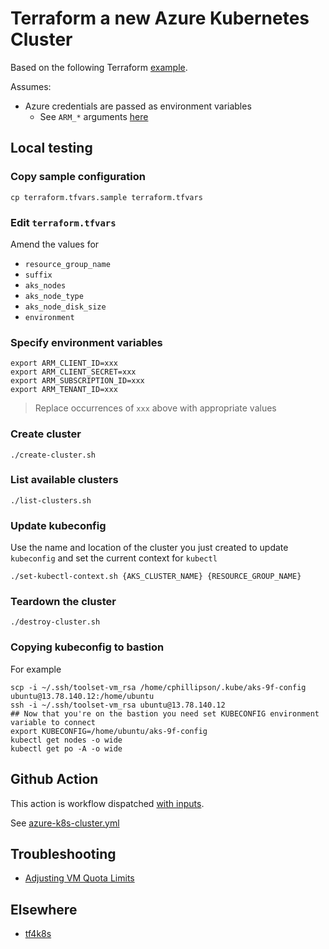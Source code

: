 # Terraform a new Azure Kubernetes Cluster

Based on the following Terraform [example](https://registry.terraform.io/providers/hashicorp/azurerm/latest/docs/resources/kubernetes_cluster#example-usage).


Assumes:

* Azure credentials are passed as environment variables
  * See `ARM_*` arguments [here](https://registry.terraform.io/providers/hashicorp/azurerm/latest/docs#argument-reference)


## Local testing

### Copy sample configuration

```
cp terraform.tfvars.sample terraform.tfvars
```

### Edit `terraform.tfvars`

Amend the values for

* `resource_group_name`
* `suffix`
* `aks_nodes`
* `aks_node_type`
* `aks_node_disk_size`
* `environment`


### Specify environment variables

```
export ARM_CLIENT_ID=xxx
export ARM_CLIENT_SECRET=xxx
export ARM_SUBSCRIPTION_ID=xxx
export ARM_TENANT_ID=xxx
```
> Replace occurrences of `xxx` above with appropriate values

### Create cluster

```
./create-cluster.sh
```

### List available clusters

```
./list-clusters.sh
```

### Update kubeconfig

Use the name and location of the cluster you just created to update `kubeconfig` and set the current context for `kubectl`

```
./set-kubectl-context.sh {AKS_CLUSTER_NAME} {RESOURCE_GROUP_NAME}
```

### Teardown the cluster

```
./destroy-cluster.sh
```

### Copying kubeconfig to bastion

For example

```
scp -i ~/.ssh/toolset-vm_rsa /home/cphillipson/.kube/aks-9f-config ubuntu@13.78.140.12:/home/ubuntu
ssh -i ~/.ssh/toolset-vm_rsa ubuntu@13.78.140.12
## Now that you're on the bastion you need set KUBECONFIG environment variable to connect
export KUBECONFIG=/home/ubuntu/aks-9f-config
kubectl get nodes -o wide
kubectl get po -A -o wide
```


## Github Action

This action is workflow dispatched [with inputs](https://docs.github.com/en/actions/using-workflows/workflow-syntax-for-github-actions#onworkflow_dispatchinputs).

See [azure-k8s-cluster.yml](../../../.github/workflows/azure-k8s-cluster.yml)


## Troubleshooting

* [Adjusting VM Quota Limits](https://docs.microsoft.com/en-us/azure/azure-supportability/per-vm-quota-requests)


## Elsewhere

* [tf4k8s](https://github.com/pacphi/tf4k8s/tree/master/modules/cluster/aks)
